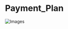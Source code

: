 # Payment_Plan

![Images](https://user-images.githubusercontent.com/67797112/196773978-01cbbd5a-a76f-4352-a714-82e559eca530.png")

